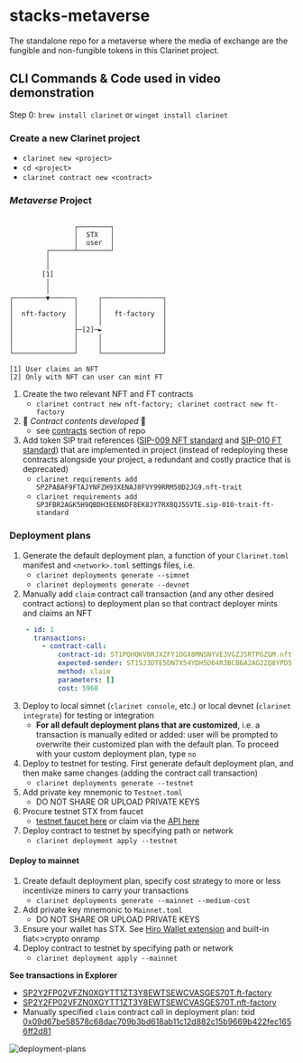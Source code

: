 # stacks-metaverse
The standalone repo for a metaverse where the media of exchange are the fungible and non-fungible tokens in this Clarinet project.

## CLI Commands & Code used in video demonstration

Step 0: `brew install clarinet` or `winget install clarinet`

### Create a new Clarinet project
- `clarinet new <project>`
- `cd <project>`
- `clarinet contract new <contract>`

### *Metaverse* Project

```

                ┌────────┐
                │  STX   │
                │  user  │
         ┌──────┴────────┘
         │
         │
        [1]
         │
         │
┌────────▼──────┐     ┌───────────────┐
│               │     │               │
│  nft-factory  │     │   ft-factory  │
│               │     │               │
│               ├─[2]─►               │
│               │     │               │
│               │     │               │
└───────────────┘     └───────────────┘

[1] User claims an NFT
[2] Only with NFT can user can mint FT
```

1. Create the two relevant NFT and FT contracts
    - `clarinet contract new nft-factory; clarinet contract new ft-factory`
2. 🎵 *Contract contents developed*  🎵 
    - see [contracts](/contracts) section of repo
3. Add token SIP trait references ([SIP-009 NFT standard](https://github.com/stacksgov/sips/blob/main/sips/sip-009/sip-009-nft-standard.md) and [SIP-010 FT standard](https://github.com/stacksgov/sips/blob/main/sips/sip-010/sip-010-fungible-token-standard.md)) that are implemented in project (instead of redeploying these contracts alongside your project, a redundant and costly practice that is deprecated)
    - `clarinet requirements add SP2PABAF9FTAJYNFZH93XENAJ8FVY99RRM50D2JG9.nft-trait`
    - `clarinet requirements add SP3FBR2AGK5H9QBDH3EEN6DF8EK8JY7RX8QJ5SVTE.sip-010-trait-ft-standard`

### Deployment plans
1. Generate the default deployment plan, a function of your `Clarinet.toml` manifest and `<network>.toml` settings files, i.e.
    - `clarinet deployments generate --simnet`
    - `clarinet deployments generate --devnet`
2. Manually add `claim` contract call transaction (and any other desired contract actions) to deployment plan so that contract deployer mints and claims an NFT 
```yaml
    - id: 1
      transactions:
        - contract-call:
            contract-id: ST1PQHQKV0RJXZFY1DGX8MNSNYVE3VGZJSRTPGZGM.nft-factory
            expected-sender: ST1SJ3DTE5DN7X54YDH5D64R3BCB6A2AG2ZQ8YPD5
            method: claim
            parameters: [] 
            cost: 5960
```
3. Deploy to local simnet (`clarinet console`, etc.) or local devnet (`clarinet integrate`) for testing or integration
    - **For all default deployment plans that are customized**, i.e. a transaction is manually edited or added: user will be prompted to overwrite their customized plan with the default plan. To proceed with your custom deployment plan, type `no`
4. Deploy to testnet for testing. First generate default deployment plan, and then make same changes (adding the contract call transaction)
    - `clarinet deployments generate --testnet`
5. Add private key mnemonic to `Testnet.toml`
    - DO NOT SHARE OR UPLOAD PRIVATE KEYS
6. Procure testnet STX from faucet
    - [testnet faucet here](https://explorer.stacks.co/sandbox/faucet?chain=testnet) or claim via the [API here](https://docs.hiro.so/api#tag/Faucets/operation/run_faucet_stx)
7. Deploy contract to testnet by specifying path or network
    - `clarinet deployment apply --testnet`

#### Deploy to mainnet
1. Create default deployment plan, specify cost strategy to more or less incentivize miners to carry your transactions
    - `clarinet deployments generate --mainnet --medium-cost`
2. Add private key mnemonic to `Mainnet.toml`
    - DO NOT SHARE OR UPLOAD PRIVATE KEYS
3. Ensure your wallet has STX. See [Hiro Wallet extension](https://wallet.hiro.so/) and built-in fiat<>crypto onramp
4. Deploy contract to testnet by specifying path or network
    - `clarinet deployment apply --mainnet`

**See transactions in Explorer**
- [SP2Y2FP02VFZN0XGYTT1ZT3Y8EWTSEWCVASGES70T.ft-factory](https://explorer.stacks.co/txid/0x5c9cec6d28627bd73db277297d1a239f758fca087c9e3259b721686abd4801b3?chain=mainnet)
- [SP2Y2FP02VFZN0XGYTT1ZT3Y8EWTSEWCVASGES70T.nft-factory](https://explorer.stacks.co/txid/0x2a84525f24fb6c2e8764f487b12d20c5c45a7eb44650ccbbc6c1b25cd674c59a?chain=mainnet)
- Manually specified `claim` contract call in deployment plan: txid [0x09d67be58578c68dac709b3bd618ab11c12d882c15b9669b422fec1656ff2d81](https://explorer.stacks.co/txid/0x09d67be58578c68dac709b3bd618ab11c12d882c15b9669b422fec1656ff2d81?chain=mainnet)

![deployment-plans](deployment-plans.png)
